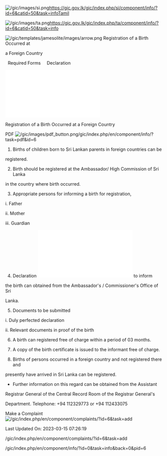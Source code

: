 <!-- Source: https://gic.gov.lk/gic/index.php/en/component/info/?id=6&catid=50&task=info -->

![/gic/images/si.png](/gic/images/si.png)https://gic.gov.lk/gic/index.php/si/component/info/?id=6&catid=50&task=infoTamil

![/gic/images/ta.png](/gic/images/ta.png)https://gic.gov.lk/gic/index.php/ta/component/info/?id=6&catid=50&task=info

![/gic/templates/jamesolite/images/arrow.png](/gic/templates/jamesolite/images/arrow.png) Registration of a Birth Occurred at

a Foreign Country

  Required Forms     Declaration

![/gic/pdf/Particulars_for_registration_of_a_birth.pdf](/gic/pdf/Particulars_for_registration_of_a_birth.pdf)

Registration of a Birth Occurred at a Foreign Country

PDF ![/gic/images/pdf_button.png](/gic/images/pdf_button.png)/gic/index.php/en/component/info/?task=pdf&id=6

 1. Births of children born to Sri Lankan parents in foreign countries can be

 registered.

 2. Birth should be registered at the Ambassador/ High Commission of Sri Lanka

 in the country where birth occurred.

 3. Appropriate persons for informing a birth for registration,

 i. Father

 ii. Mother

 iii. Guardian

 4. Declaration ![/gic/pdf/Particulars_for_registration_of_a_birth.pdf](/gic/pdf/Particulars_for_registration_of_a_birth.pdf) to inform

 the birth can obtained from the Ambassador's / Commissioner's Office of Sri

 Lanka.

 5. Documents to be submitted

 i. Duly perfected declaration

 ii. Relevant documents in proof of the birth

 6. A birth can registered free of charge within a period of 03 months.

 7. A copy of the birth certificate is issued to the informant free of charge.

 8. Births of persons occurred in a foreign country and not registered there and

 presently have arrived in Sri Lanka can be registered.

 * Further information on this regard can be obtained from the Assistant

 Registrar General of the Central Record Room of the Registrar General's

 Department. Telephone: +94 112329773 or +94 112433075

Make a Complaint ![/gic/index.php/en/component/complaints/?id=6&task=add](/gic/index.php/en/component/complaints/?id=6&task=add)

Last Updated On: 2023-03-15 07:26:19

/gic/index.php/en/component/complaints/?id=6&task=add

/gic/index.php/en/component/info/?id=0&task=info&back=0&pid=6
